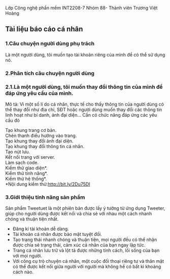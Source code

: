 ﻿Lớp Công nghệ phần mềm INT2208-7
Nhóm 88- Thành viên Trương Việt Hoàng
## Tài liệu báo cáo cá nhân

### 1.Câu chuyện người dùng phụ trách
Là một người dùng, tôi muốn tạo tài khoản riêng của mình để có thể sử dụng nó.
### 2.Phân tích câu chuyện người dùng
### 2.1.Là một người dùng, tôi muốn thay đổi thông tin của mình để đáp ứng yêu cầu của mình.

Mô tả: Vì một số lí do cá nhân, thực tế cho thấy thông tin của người dùng có thể thay đổi như địa chỉ, SĐT hoặc người dùng muốn thay đổi các thông tin linh hoạt như bí danh, ảnh đại diện... Cần có chức năng đáp ứng các yêu cầu đó

  Tạo khung trang cơ bản.<br>
  Chèn thanh điều hướng vào trang.<br>
  Tạo khung thay đổi ảnh đại diện.<br>
  Tạo khung thay đổi thông tin cá nhân.<br>
  Tạo nút lưu.<br>
  Kết nối trang với server.<br>
  Làm sạch code.<br>
  Kiểm thử giao diện*.<br>
  Kiểm thử tính năng*.<br>
  Kiểm thử hệ thống*.<br>
*Nội dung kiểm thử:http://bit.ly/2Du75DI
### 3.Giới thiệu tính năng sản phẩm
 Sản phẩm Tweetuet là một phiên bản được lấy ý tưởng từ ứng dụng Tweeter, giúp cho người dùng được kết nối và chia sẻ với nhau một cách nhanh chóng và thuận tiện nhất.
* Đăng kí tài khoản dễ dàng.
* Tài khoản cá nhân được bảo mật tuyệt đối.
* Tạo trạng thái nhanh chóng và thuận tiện, mọi người đều có thể nhận được chia sẻ trạng thái, cảm xúc cá nhân của bạn ngay lập tức.
* Trang cá nhân lưu trữ và lột tả được những tính cách, lối sống của bạn với mọi người.
* Với công cụ trò chuyện cá nhân, một cuộc đối thoại riêng tư và thân mật có thể được kết nối giữa người với người mà không hề có bất kì khoảng cách nào.
